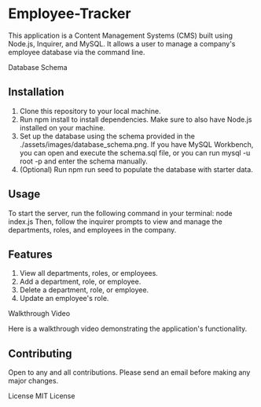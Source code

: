 # Employee-Tracker

This application is a Content Management Systems (CMS) built using Node.js, Inquirer, and MySQL. It allows a user to manage a company's employee database via the command line.

Database Schema

## Installation


1. Clone this repository to your local machine.
2. Run npm install to install dependencies. Make sure to also have Node.js installed on your machine.
3. Set up the database using the schema provided in the ./assets/images/database_schema.png. If you have MySQL Workbench, you can open and execute the schema.sql file, or you can run mysql -u root -p and enter the schema manually.
4. (Optional) Run npm run seed to populate the database with starter data.

## Usage

To start the server, run the following command in your terminal: node index.js 
Then, follow the inquirer prompts to view and manage the departments, roles, and employees in the company.

## Features
1. View all departments, roles, or employees.
2. Add a department, role, or employee.
3. Delete a department, role, or employee.
4. Update an employee's role.

Walkthrough Video

Here is a walkthrough video demonstrating the application's functionality.

## Contributing
Open to any and all contributions. Please send an email before making any major changes.

License
MIT License